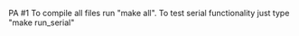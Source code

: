 PA #1
To compile all files run "make all". To test serial functionality just type "make run_serial"
